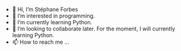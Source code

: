 - 👋 Hi, I’m Stéphane Forbes
- 👀 I’m interested in programming.
- 🌱 I’m currently learning Python.
- 💞️ I’m looking to collaborate later. For the moment, I will currently learning Python.
- 📫 How to reach me ...

<!---
StephForbes/StephForbes is a ✨ special ✨ repository because its `README.md` (this file) appears on your GitHub profile.
You can click the Preview link to take a look at your changes.
--->
